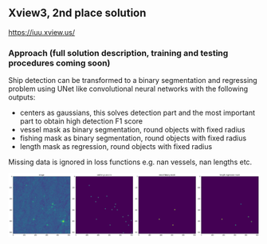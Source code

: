 ## Xview3, 2nd place solution
https://iuu.xview.us/

### Approach (full solution description, training and testing procedures coming soon)
Ship detection can be transformed to a binary segmentation and regressing problem using UNet like convolutional neural networks with the following outputs:
- centers as gaussians, this solves detection part and the most important part to obtain high detection F1 score
- vessel mask as binary segmentation, round objects with fixed radius
- fishing mask as binary segmentation, round objects with fixed radius
- length mask as regression, round objects with fixed radius

Missing data is ignored in loss functions e.g. nan vessels, nan lengths etc. 

![Targets](images/targets.png)
